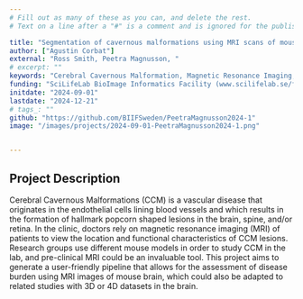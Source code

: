 ```yaml
---
# Fill out as many of these as you can, and delete the rest.
# Text on a line after a "#" is a comment and is ignored for the published page.

title: "Segmentation of cavernous malformations using MRI scans of mouse brain"
author: ["Agustin Corbat"]
external: "Ross Smith, Peetra Magnusson, "
# excerpt: ""
keywords: "Cerebral Cavernous Malformation, Magnetic Resonance Imaging, Mouse"
funding: "SciLifeLab BioImage Informatics Facility (www.scilifelab.se/facilities/bioimage-informatics)"
initdate: "2024-09-01"
lastdate: "2024-12-21"
# tags_: ""
github: "https://github.com/BIIFSweden/PeetraMagnusson2024-1"
image: "/images/projects/2024-09-01-PeetraMagnusson2024-1.png"


---
```


## Project Description
Cerebral Cavernous Malformations (CCM) is a vascular disease that originates in the endothelial cells lining blood vessels and which results in the formation of hallmark popcorn shaped lesions in the brain, spine, and/or retina. In the clinic, doctors rely on magnetic resonance imaging (MRI) of patients to view the location and functional characteristics of CCM lesions. Research groups use different mouse models in order to study CCM in the lab, and pre-clinical MRI could be an invaluable tool. This project aims to generate a user-friendly pipeline that allows for the assessment of disease burden using MRI images of mouse brain, which could also be adapted to related studies with 3D or 4D datasets in the brain.